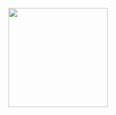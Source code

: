 <p  align="center">
<p>
  <img src="https://avatars0.githubusercontent.com/u/6279882?s=460&u=a673a817ae488d8784c1f2bdfca2028e60fa0ad0&v=4" height="200"></img>
</p>
</p>
